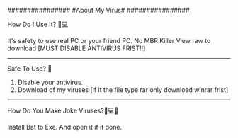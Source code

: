################
#About My Virus#
################


 How Do I Use It? 🤔💻

It's safety to use real PC or your friend PC.
No MBR Killer
View raw to download [MUST DISABLE ANTIVIRUS FRIST!!]  


___________________

Safe To Use? 🤨

1. Disable your antivirus.
2. Download of my viruses [if it the file type rar only download winrar frist]

__________________________

How Do You Make Joke Viruses?👾💻🤔

Install Bat to Exe.
And open it if it done.


